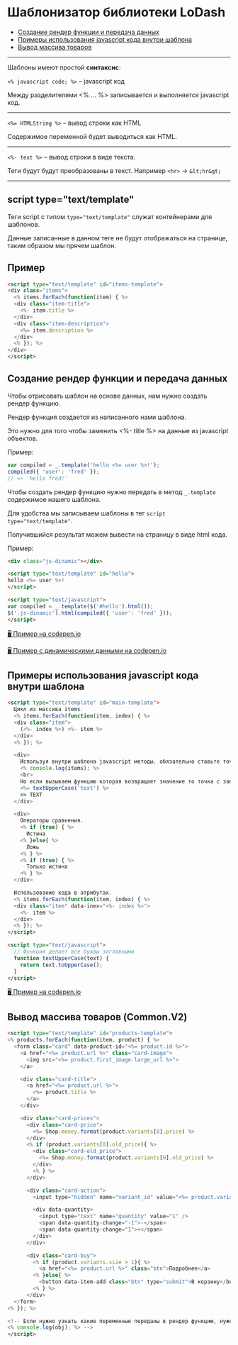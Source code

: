 # Шаблонизатор библиотеки LoDash

- [Создание рендер функции и передача данных](https://github.com/liquid-hub/lodash_template#%D0%BF%D0%B5%D1%80%D0%B5%D0%B4%D0%B0%D1%87%D0%B0-%D0%B4%D0%B0%D0%BD%D0%BD%D1%8B%D1%85)
- [Примеры использования javascript кода внутри шаблона](https://github.com/liquid-hub/lodash_template#%D0%BF%D1%80%D0%B8%D0%BC%D0%B5%D1%80%D1%8B-%D0%B8%D1%81%D0%BF%D0%BE%D0%BB%D1%8C%D0%B7%D0%BE%D0%B2%D0%B0%D0%BD%D0%B8%D1%8F-javascript-%D0%BA%D0%BE%D0%B4%D0%B0-%D0%B2%D0%BD%D1%83%D1%82%D1%80%D0%B8-%D1%88%D0%B0%D0%B1%D0%BB%D0%BE%D0%BD%D0%B0)
- [Вывод массива товаров](https://github.com/liquid-hub/lodash_template#%D0%B2%D1%8B%D0%B2%D0%BE%D0%B4-%D0%BC%D0%B0%D1%81%D1%81%D0%B8%D0%B2%D0%B0-%D1%82%D0%BE%D0%B2%D0%B0%D1%80%D0%BE%D0%B2-commonv2)

---

Шаблоны имеют простой **синтаксис**:

`<% javascript code; %>` – javascript код

Между разделителями <% ... %> записывается и выполняется javascript код.

---

`<%= HTMLString %>` – вывод строки как HTML

Содержимое переменной будет выводиться как HTML.

---

`<%- text %>` – вывод строки в виде текста.

Теги будут будут преобразованы в текст. Например ``<hr>`` -> `&lt;hr&gt;`

---

## script type="text/template"

Теги script с типом `type="text/template"` служат контейнерами для шаблонов.

Данные записанные в данном теге не будут отображаться на странице, таким образом мы прячем шаблон.

## Пример

```html
<script type="text/template" id="items-template">
<div class="items">
  <% items.forEach(function(item) { %>
  <div class="item-title">
    <%- item.title %>
  </div>
  <div class="item-description">
    <%= item.description %>
  </div>
  <% }); %>
</div>
</script>
```

## Создание рендер функции и передача данных

Чтобы отрисовать шаблон на основе данных, нам нужно создать рендер функцию.

Рендер функция создается из написанного нами шаблона.

Это нужно для того чтобы заменить <%- title %> на данные из javascript объектов.

Пример:

```js
var compiled = _.template('hello <%= user %>!');
compiled({ 'user': 'fred' });
// => 'hello fred!'
```

Чтобы создать рендер функцию нужно передать в метод `_.template` содержимое нашего шаблона.

Для удобства мы записываем шаблоны в тег `script type="text/template"`.

Получившийся результат можем вывести на страницу в виде html кода.

Пример:

```HTML
<div class="js-dinamic"></div>

<script type="text/template" id="hello">
hello <%= user %>!
</script>

<script type="text/javascript">
var compiled = _.template($('#hello').html());
$('.js-dinamic').html(compiled({ 'user': 'fred' }));
</script>
```

[🖥️ Пример на codepen.io](https://codepen.io/brainmurder/pen/QJxPWv)

[🖥️ Пример с динамическими данными на codepen.io](https://codepen.io/brainmurder/pen/RqJOaN)


## Примеры использования javascript кода внутри шаблона

```HTML
<script type="text/template" id="main-template">
  Цикл из массива items.
  <% items.forEach(function(item, index) { %>
  <div class="item">
    (<%- index %>) <%- item %>
  </div>
  <% }); %>

  <div>
    Используя внутри шаблона javascript методы, обязательно ставьте точку с запятой (;).
    <% console.log(items); %>
    <br>
    Но если вызываем функцию которая возвращает значение то точка с запятой не ставится и в разделитель добавляется знак равно (=).
    <%= textUpperCase('text') %>
    => TEXT
  </div>

  <div>
    Операторы сравнения.
    <% if (true) { %>
      Истина
    <% }else{ %>
      Ложь
    <% } %>
    <% if (true) { %>
      Только истина
    <% } %>
  </div>

  Использование кода в атрибутах.
  <% items.forEach(function(item, index) { %>
  <div class="item" data-inex="<%- index %>">
    <%- item %>
  </div>
  <% }); %>
</script>

<script type="text/javascript">
  // Функция делает все буквы заглавными
  function textUpperCase(text) {
    return text.toUpperCase();
  }
</script>
```

[🖥️ Пример на codepen.io](https://codepen.io/brainmurder/pen/GwGLGN)


## Вывод массива товаров (Common.V2)

```HTML
<script type="text/template" id="products-template">
<% products.forEach(function(item, product) { %>
  <form class="card" data-product-id="<%= product.id %>">
    <a href="<%= product.url %>" class="card-image">
      <img src="<%= product.first_image.large_url %>">
    </a>

    <div class="card-title">
      <a href="<%= product.url %>">
        <%= product.title %>
      </a>
    </div>

    <div class="card-prices">
      <div class="card-price">
        <%= Shop.money.format(product.variants[0].price) %>
      </div>
      <% if (product.variants[0].old_price){ %>
        <div class="card-old_price">
          <%= Shop.money.format(product.variants[0].old_price) %>
        </div>
        <% } %>
      </div>

      <div class="card-action">
        <input type="hidden" name="variant_id" value="<%= product.variants[0].id %>" >

        <div data-quantity>
          <input type="text" name="quantity" value="1" />
          <span data-quantity-change="-1">-</span>
          <span data-quantity-change="1">+</span>
        </div>
      </div>

      <div class="card-buy">
        <% if (product.variants.size > 1){ %>
          <a href="<%= product.url %>" class="btn">Подробнее</a>
        <% }else{ %>
          <button data-item-add class="btn" type="submit">В корзину</button>
        <% } %>
      </div>
  </form>
<% }); %>

<!-- Если нужно узнать какие переменные переданы в рендер функцию, нужно вывести переменную obj.
<% console.log(obj); %> -->
</script>
```
